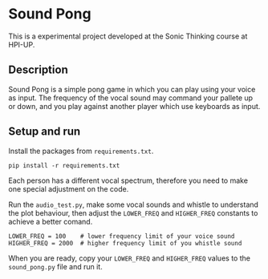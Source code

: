 # Sound Pong

This is a experimental project developed at the Sonic Thinking course at HPI-UP.

## Description

Sound Pong is a simple pong game in which you can play using your voice as input. The frequency of the vocal sound may command your pallete up or down, and you play against another player which use keyboards as input.

## Setup and run

Install the packages from `requirements.txt`.

```
pip install -r requirements.txt
```

Each person has a different vocal spectrum, therefore you need to make one special adjustment on the code.

Run the `audio_test.py`, make some vocal sounds and whistle to understand the plot behaviour, then adjust the `LOWER_FREQ` and `HIGHER_FREQ` constants to achieve a better comand.
```
LOWER_FREQ = 100    # lower frequency limit of your voice sound 
HIGHER_FREQ = 2000  # higher frequency limit of you whistle sound
```
When you are ready, copy your `LOWER_FREQ` and `HIGHER_FREQ` values to the `sound_pong.py` file and run it.